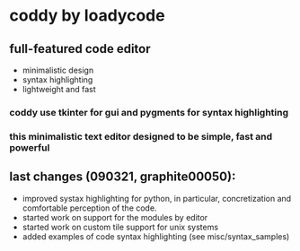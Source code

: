 # coddy by loadycode
## full-featured code editor

* minimalistic design
* syntax highlighting
* lightweight and fast

### coddy use tkinter for gui and pygments for syntax highlighting

### this minimalistic text editor designed to be simple, fast and powerful

## last changes (090321, graphite00050):
* improved systax highlighting for python, in particular, concretization and comfortable perception of the code.
* started work on support for the modules by editor
* started work on custom tile support for unix systems
* added examples of code syntax highlighting (see misc/syntax_samples)